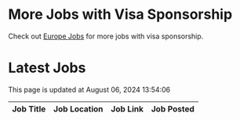 # More Jobs with Visa Sponsorship

Check out [Europe Jobs](https://github.com/sureshparimi/europejobs#latest-jobs) for more jobs with visa sponsorship.

# Latest Jobs

This page is updated at August 06, 2024 13:54:06

| Job Title | Job Location | Job Link | Job Posted |
| --- | --- | --- | --- |
